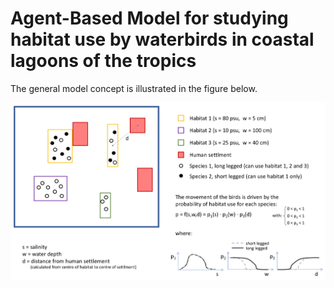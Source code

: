 # Agent-Based Model for studying habitat use by waterbirds in coastal lagoons of the tropics


The general model concept is illustrated in the figure below.


![image](concept_1v.png)
